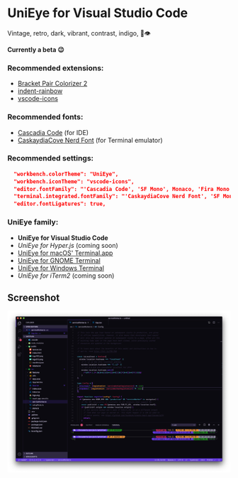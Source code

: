 # UniEye for Visual Studio Code

Vintage, retro, dark, vibrant, contrast, indigo, 🦄👁

**Currently a beta 😉**

### Recommended extensions:

- [Bracket Pair Colorizer 2](https://marketplace.visualstudio.com/items?itemName=CoenraadS.bracket-pair-colorizer-2)
- [indent-rainbow](https://marketplace.visualstudio.com/items?itemName=oderwat.indent-rainbow)
- [vscode-icons](https://marketplace.visualstudio.com/items?itemName=vscode-icons-team.vscode-icons)

### Recommended fonts:

- [Cascadia Code](https://github.com/microsoft/cascadia-code) (for IDE)
- [CaskaydiaCove Nerd Font](https://github.com/ryanoasis/nerd-fonts/tree/master/patched-fonts/CascadiaCode) (for Terminal emulator)

### Recommended settings:

```json
  "workbench.colorTheme": "UniEye",
  "workbench.iconTheme": "vscode-icons",
  "editor.fontFamily": "'Cascadia Code', 'SF Mono', Monaco, 'Fira Mono', 'Droid Sans Mono', 'Source Code Pro', Consolas, 'Courier New', monospace",
  "terminal.integrated.fontFamily": "'CaskaydiaCove Nerd Font', 'SF Mono', Monaco, 'Fira Mono', 'Droid Sans Mono', 'Source Code Pro', Consolas, 'Courier New', monospace",
  "editor.fontLigatures": true,
```

### UniEye family:

- **UniEye for Visual Studio Code**
- _UniEye for Hyper.js_ (coming soon)
- [UniEye for macOS' Terminal.app](https://github.com/hbthen3rd/unieye-terminalapp)
- [UniEye for GNOME Terminal](https://github.com/hbthen3rd/unieye-gnometerminal)
- [UniEye for Windows Terminal](https://github.com/hbthen3rd/unieye-windowsterminal)
- _UniEye for iTerm2_ (coming soon)

## Screenshot

![UniEye for Visual Studio Code screenshot](/UniEye_Visual-Studio-Code.png?raw=true 'UniEye for Visual Studio Code screenshot')

